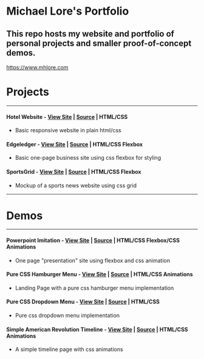 # Michael Lore's Portfolio

## This repo hosts my website and portfolio of personal projects and smaller proof-of-concept demos.

https://www.mhlore.com


# Projects
---

#### Hotel Website - [View Site](https://mhlore.com/projects/hotel/index.html) | [Source](https://github.com/michaellore/portfolio/tree/master/projects/hotel) | HTML/CSS
* Basic responsive website in plain html/css

#### Edgeledger - [View Site](https://mhlore.com/projects/edgeledger/index.html) | [Source](https://github.com/michaellore/portfolio/tree/master/projects/edgeledger) | HTML/CSS Flexbox
* Basic one-page business site using css flexbox for styling

#### SportsGrid - [View Site](https://mhlore.com/projects/sportsgrid/index.html) | [Source](https://github.com/michaellore/portfolio/tree/master/projects/sportsgrid) | HTML/CSS Flexbox
* Mockup of a sports news website using css grid
---
# Demos
---

#### Powerpoint Imitation - [View Site](https://mhlore.com/concepts/presentation/index.html) | [Source](https://github.com/michaellore/portfolio/tree/master/concepts/presentation) | HTML/CSS Flexbox/CSS Animations
* One page "presentation" site using flexbox and css animation

#### Pure CSS Hamburger Menu - [View Site](https://mhlore.com/concepts/css_menus/hamburger.html) | [Source](https://github.com/michaellore/portfolio/tree/master/concepts/css_menus) | HTML/CSS Animations
* Landing Page with a pure css hamburger menu implementation

#### Pure CSS Dropdown Menu - [View Site](https://mhlore.com/concepts/css_menus/dropdown.html) | [Source](https://github.com/michaellore/portfolio/tree/master/concepts/css_menus) | HTML/CSS
* Pure css dropdown menu implementation

#### Simple American Revolution Timeline - [View Site](https://mhlore.com/concepts/revolution_timeline/index.html) | [Source](https://github.com/michaellore/portfolio/tree/master/concepts/revolution_timeline) | HTML/CSS Animations
* A simple timeline page with css animations
